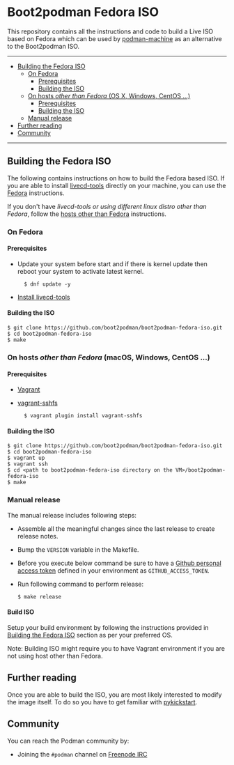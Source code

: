 <a name="creating-a-boot2podman-fedora-iso"></a>
# Boot2podman Fedora ISO

This repository contains all the instructions and code to build a Live ISO based on Fedora
which can be used by [podman-machine](https://github.com/boot2podman/machine) as an alternative to
the Boot2podman ISO.

----

<!-- MarkdownTOC -->

- [Building the Fedora ISO](#building-the-fedora-iso)
	- [On Fedora](#on-fedora)
		- [Prerequisites](#prerequisites)
		- [Building the ISO](#building-the-iso)
	- [On hosts _other than Fedora_ \(OS X, Windows, CentOS ...\)](#non-fedora-hosts)
		- [Prerequisites](#prerequisites-1)
		- [Building the ISO](#building-the-iso-1)
  - [Manual release](#manual-release)
- [Further reading](#further-reading)
- [Community](#community)

<!-- /MarkdownTOC -->

----

<a name="building-the-fedora-iso"></a>
## Building the Fedora ISO

The following contains instructions on how to build the Fedora based ISO.
If you are able to install [livecd-tools](https://github.com/rhinstaller/livecd-tools)
directly on your machine, you can use the [Fedora](#on-fedora) instructions.

If you don't have _livecd-tools or using different linux distro other than Fedora_, follow the
[hosts other than Fedora](#non-fedora-hosts) instructions.

<a name="on-fedora"></a>
### On Fedora

<a name="prerequisites"></a>
#### Prerequisites
* Update your system before start and if there is kernel update then reboot your system to activate latest kernel.

        $ dnf update -y

* [Install livecd-tools](https://github.com/rhinstaller/livecd-tools)


<a name="building-the-iso"></a>
#### Building the ISO

```
$ git clone https://github.com/boot2podman/boot2podman-fedora-iso.git
$ cd boot2podman-fedora-iso
$ make
```

<a name="non-fedora-hosts"></a>
### On hosts _other than Fedora_ (macOS, Windows, CentOS ...)

<a name="prerequisites-1"></a>
#### Prerequisites

* [Vagrant](https://www.vagrantup.com/)
* [vagrant-sshfs](https://github.com/dustymabe/vagrant-sshfs)

        $ vagrant plugin install vagrant-sshfs

<a name="building-the-iso-1"></a>
#### Building the ISO

```
$ git clone https://github.com/boot2podman/boot2podman-fedora-iso.git
$ cd boot2podman-fedora-iso
$ vagrant up
$ vagrant ssh
$ cd <path to boot2podman-fedora-iso directory on the VM>/boot2podman-fedora-iso
$ make
```

<a name="manual-release"></a>
### Manual release

The manual release includes following steps:

- Assemble all the meaningful changes since the last release to create release notes.
- Bump the `VERSION` variable in the Makefile.
- Before you execute below command be sure to have a [Github personal access token](https://help.github.com/articles/creating-an-access-token-for-command-line-use) defined in your environment as `GITHUB_ACCESS_TOKEN`.
- Run following command to perform release:

  ```shell
  $ make release
  ```

#### Build ISO

Setup your build environment by following the instructions provided in [Building the Fedora ISO](#building-the-fedora-iso) section as per your preferred OS.

Note: Building ISO might require you to have Vagrant environment if you are not using host other than Fedora.

<a name="further-reading"></a>
## Further reading

Once you are able to build the ISO, you are most likely interested to modify the
image itself. To do so you have to get familiar with
[pykickstart](https://github.com/rhinstaller/pykickstart/blob/master/docs/kickstart-docs.rst).

<a name="community"></a>
## Community

You can reach the Podman community by:

- Joining the `#podman` channel on [Freenode IRC](https://freenode.net/)

